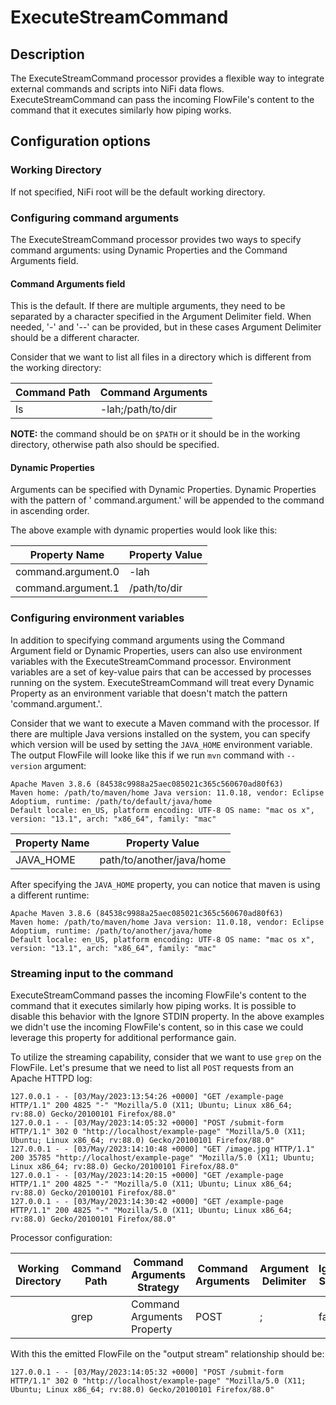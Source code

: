 <!--
  Licensed to the Apache Software Foundation (ASF) under one or more
  contributor license agreements.  See the NOTICE file distributed with
  this work for additional information regarding copyright ownership.
  The ASF licenses this file to You under the Apache License, Version 2.0
  (the "License"); you may not use this file except in compliance with
  the License.  You may obtain a copy of the License at
      http://www.apache.org/licenses/LICENSE-2.0
  Unless required by applicable law or agreed to in writing, software
  distributed under the License is distributed on an "AS IS" BASIS,
  WITHOUT WARRANTIES OR CONDITIONS OF ANY KIND, either express or implied.
  See the License for the specific language governing permissions and
  limitations under the License.
-->

# ExecuteStreamCommand

## Description

The ExecuteStreamCommand processor provides a flexible way to integrate external commands and scripts into NiFi data
flows. ExecuteStreamCommand can pass the incoming FlowFile's content to the command that it executes similarly how
piping works.

## Configuration options

### Working Directory

If not specified, NiFi root will be the default working directory.

### Configuring command arguments

The ExecuteStreamCommand processor provides two ways to specify command arguments: using Dynamic Properties and the
Command Arguments field.

#### Command Arguments field

This is the default. If there are multiple arguments, they need to be separated by a character specified in the Argument
Delimiter field. When needed, '-' and '--' can be provided, but in these cases Argument Delimiter should be a different
character.

Consider that we want to list all files in a directory which is different from the working directory:

| Command Path | Command Arguments  |
|--------------|--------------------|
| ls           | \-lah;/path/to/dir |

**NOTE:** the command should be on `$PATH` or it should be in the working directory, otherwise path also should be
specified.

#### Dynamic Properties

Arguments can be specified with Dynamic Properties. Dynamic Properties with the pattern of '
command.argument.<commandIndex>' will be appended to the command in ascending order.

The above example with dynamic properties would look like this:

| Property Name      | Property Value |
|--------------------|----------------|
| command.argument.0 | \-lah          |
| command.argument.1 | /path/to/dir   |

### Configuring environment variables

In addition to specifying command arguments using the Command Argument field or Dynamic Properties, users can also use
environment variables with the ExecuteStreamCommand processor. Environment variables are a set of key-value pairs that
can be accessed by processes running on the system. ExecuteStreamCommand will treat every Dynamic Property as an
environment variable that doesn't match the pattern 'command.argument.<commandIndex>'.

Consider that we want to execute a Maven command with the processor. If there are multiple Java versions installed on
the system, you can specify which version will be used by setting the `JAVA_HOME` environment variable. The output
FlowFile will looke like this if we run `mvn` command with `--version` argument:

```
Apache Maven 3.8.6 (84538c9988a25aec085021c365c560670ad80f63) 
Maven home: /path/to/maven/home Java version: 11.0.18, vendor: Eclipse Adoptium, runtime: /path/to/default/java/home 
Default locale: en_US, platform encoding: UTF-8 OS name: "mac os x", version: "13.1", arch: "x86_64", family: "mac"
```

| Property Name | Property Value            |
|---------------|---------------------------|
| JAVA\_HOME    | path/to/another/java/home |

After specifying the `JAVA_HOME` property, you can notice that maven is using a different runtime:

```
Apache Maven 3.8.6 (84538c9988a25aec085021c365c560670ad80f63) 
Maven home: /path/to/maven/home Java version: 11.0.18, vendor: Eclipse Adoptium, runtime: /path/to/another/java/home 
Default locale: en_US, platform encoding: UTF-8 OS name: "mac os x", version: "13.1", arch: "x86_64", family: "mac"
```

### Streaming input to the command

ExecuteStreamCommand passes the incoming FlowFile's content to the command that it executes similarly how piping works.
It is possible to disable this behavior with the Ignore STDIN property. In the above examples we didn't use the incoming
FlowFile's content, so in this case we could leverage this property for additional performance gain.

To utilize the streaming capability, consider that we want to use `grep` on the FlowFile. Let's presume that we need to
list all `POST` requests from an Apache HTTPD log:

```
127.0.0.1 - - [03/May/2023:13:54:26 +0000] "GET /example-page HTTP/1.1" 200 4825 "-" "Mozilla/5.0 (X11; Ubuntu; Linux x86_64; rv:88.0) Gecko/20100101 Firefox/88.0" 
127.0.0.1 - - [03/May/2023:14:05:32 +0000] "POST /submit-form HTTP/1.1" 302 0 "http://localhost/example-page" "Mozilla/5.0 (X11; Ubuntu; Linux x86_64; rv:88.0) Gecko/20100101 Firefox/88.0" 
127.0.0.1 - - [03/May/2023:14:10:48 +0000] "GET /image.jpg HTTP/1.1" 200 35785 "http://localhost/example-page" "Mozilla/5.0 (X11; Ubuntu; Linux x86_64; rv:88.0) Gecko/20100101 Firefox/88.0" 
127.0.0.1 - - [03/May/2023:14:20:15 +0000] "GET /example-page HTTP/1.1" 200 4825 "-" "Mozilla/5.0 (X11; Ubuntu; Linux x86_64; rv:88.0) Gecko/20100101 Firefox/88.0" 
127.0.0.1 - - [03/May/2023:14:30:42 +0000] "GET /example-page HTTP/1.1" 200 4825 "-" "Mozilla/5.0 (X11; Ubuntu; Linux x86_64; rv:88.0) Gecko/20100101 Firefox/88.0"
```

Processor configuration:

| Working Directory | Command Path | Command Arguments Strategy | Command Arguments | Argument Delimiter | Ignore STDIN | Output Destination Attribute | Max Attribute Length |
|-------------------|--------------|----------------------------|-------------------|--------------------|--------------|------------------------------|----------------------|
|                   | grep         | Command Arguments Property | POST              | ;                  | false        |                              | 256                  |

With this the emitted FlowFile on the "output stream" relationship should be:

```
127.0.0.1 - - [03/May/2023:14:05:32 +0000] "POST /submit-form HTTP/1.1" 302 0 "http://localhost/example-page" "Mozilla/5.0 (X11; Ubuntu; Linux x86_64; rv:88.0) Gecko/20100101 Firefox/88.0"
```